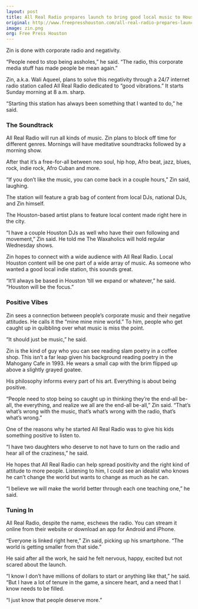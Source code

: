 ```yaml
---
layout: post
title: All Real Radio prepares launch to bring good local music to Houston and fight assholes 
original: http://www.freepresshouston.com/all-real-radio-prepares-launch-to-bring-good-local-music-to-houston-and-fight-assholes/
image: zin.png
org: Free Press Houston
---
```


Zin is done with corporate radio and negativity.

<!--break-->

“People need to stop being assholes,” he said. “The radio, this corporate media stuff has made people be mean again.”

Zin, a.k.a. Wali Aqueel, plans to solve this negativity through a 24/7 internet radio station called All Real Radio dedicated to “good vibrations.” It starts Sunday morning at 8 a.m. sharp.

“Starting this station has always been something that I wanted to do,” he said.

### The Soundtrack

All Real Radio will run all kinds of music. Zin plans to block off time for different genres. Mornings will have meditative soundtracks followed by a morning show.

After that it’s a free-for-all between neo soul, hip hop, Afro beat, jazz, blues, rock, indie rock, Afro Cuban and more.

“If you don’t like the music, you can come back in a couple hours,” Zin said, laughing.

The station will feature a grab bag of content from local DJs, national DJs, and Zin himself.

The Houston-based artist plans to feature local content made right here in the city.

“I have a couple Houston DJs as well who have their own following and movement,” Zin said. He told me The Waxaholics will hold regular Wednesday shows.

Zin hopes to connect with a wide audience with All Real Radio. Local Houston content will be one part of a wide array of music. As someone who wanted a good local indie station, this sounds great.

“It’ll always be based in Houston ‘till we expand or whatever,” he said. “Houston will be the focus.”

### Positive Vibes

Zin sees a connection between people’s corporate music and their negative attitudes. He calls it the “mine mine mine world.” To him, people who get caught up in quibbling over what music is miss the point.

“It should just be music,” he said.

Zin is the kind of guy who you can see reading slam poetry in a coffee shop. This isn’t a far leap given his background reading poetry in the Mahogany Cafe in 1993. He wears a small cap with the brim flipped up above a slightly grayed goatee.

His philosophy informs every part of his art. Everything is about being positive.

“People need to stop being so caught up in thinking they’re the end-all be-all, the everything, and realize we all are the end-all be-all,” Zin said. “That’s what’s wrong with the music, that’s what’s wrong with the radio, that’s what’s wrong.”

One of the reasons why he started All Real Radio was to give his kids something positive to listen to.

“I have two daughters who deserve to not have to turn on the radio and hear all of the craziness,” he said.

He hopes that All Real Radio can help spread positivity and the right kind of attitude to more people. Listening to him, I could see an idealist who knows he can’t change the world but wants to change as much as he can.

“I believe we will make the world better through each one teaching one,” he said.

### Tuning In

All Real Radio, despite the name, eschews the radio. You can stream it online from their website or download an app for Android and iPhone.

“Everyone is linked right here,” Zin said, picking up his smartphone. “The world is getting smaller from that side.”

He said after all the work, he said he felt nervous, happy, excited but not scared about the launch.

“I know I don’t have millions of dollars to start or anything like that,” he said. “But I have a lot of tenure in the game, a sincere heart, and a need that I know needs to be filled.

“I just know that people deserve more.”